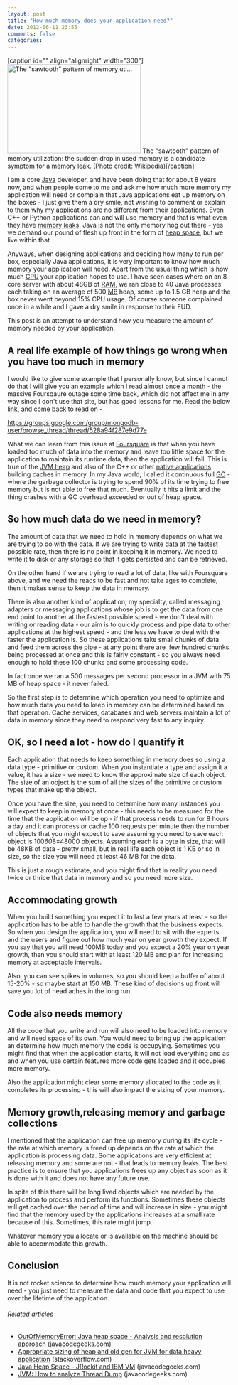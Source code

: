 ```yaml
---
layout: post
title: "How much memory does your application need?"
date: 2012-06-11 23:55
comments: false
categories:
---
```


[caption id="" align="alignright" width="300"]<a href="http://en.wikipedia.org/wiki/File:Sample_sawtooth.jpg" target="_blank"><img  title="The &quot;sawtooth&quot; pattern of memory uti..." src="http://upload.wikimedia.org/wikipedia/en/thumb/4/4d/Sample_sawtooth.jpg/300px-Sample_sawtooth.jpg" alt="The &quot;sawtooth&quot; pattern of memory uti..." width="300" height="200" /></a> The "sawtooth" pattern of memory utilization: the sudden drop in used memory is a candidate symptom for a memory leak. (Photo credit: Wikipedia)[/caption]

I am a core <a  title="java development tools" href="http://download.cnet.com/windows/java-software/" rel="downloadcom" target="_blank">Java</a> developer, and have been doing that for about 8 years now, and when people come to me and ask me how much more memory my application will need or complain that Java applications eat up memory on the boxes - I just give them a dry smile, not wishing to comment or explain to them why my applications are no different from their applications. Even C++ or Python applications can and will use memory and that is what even they have <a  title="Memory leak" href="http://en.wikipedia.org/wiki/Memory_leak" rel="wikipedia" target="_blank">memory leaks</a>. Java is not the only memory hog out there - yes we demand our pound of flesh up front in the form of <a  title="Dynamic memory allocation" href="http://en.wikipedia.org/wiki/Dynamic_memory_allocation" rel="wikipedia" target="_blank">heap space</a>, but we live within that.

Anyways, when designing applications and deciding how many to run per box, especially Java applications, it is very important to know how much memory your application will need. Apart from the usual thing which is how much <a  title="Central processing unit" href="http://en.wikipedia.org/wiki/Central_processing_unit" rel="wikipedia" target="_blank">CPU</a> your application hopes to use. I have seen cases where on an 8 core server with about 48GB of <a  title="Random-access memory" href="http://en.wikipedia.org/wiki/Random-access_memory" rel="wikipedia" target="_blank">RAM</a>, we ran close to 40 Java processes each taking on an average of 500 <a  title="Megabyte" href="http://en.wikipedia.org/wiki/Megabyte" rel="wikipedia" target="_blank">MB</a> heap, some up to 1.5 GB heap and the box never went beyond 15% CPU usage. Of course someone complained once in a while and I gave a dry smile in response to their FUD.

This post is an attempt to understand how you measure the amount of memory needed by your application.

<!--more-->
<h2>A real life example of how things go wrong when you have too much in memory</h2>
I would like to give some example that I personally know, but since I cannot do that I will give you an example which I read almost once a month - the massive Foursqaure outage some time back, which did not affect me in any way since I don't use that site, but has good lessons for me. Read the below link, and come back to read on -

<a href="https://groups.google.com/group/mongodb-user/browse_thread/thread/528a94f287e9d77e">https://groups.google.com/group/mongodb-user/browse_thread/thread/528a94f287e9d77e</a>

What we can learn from this issue at <a  title="Foursquare" href="http://www.foursquare.com/" rel="homepage" target="_blank">Foursquare</a> is that when you have loaded too much of data into the memory and leave too little space for the application to maintain its runtime data, then the application will fail. This is true of the <a  title="Java Virtual Machine" href="http://en.wikipedia.org/wiki/Java_Virtual_Machine" rel="wikipedia" target="_blank">JVM heap</a> and also of the C++ or other <a  title="Machine code" href="http://en.wikipedia.org/wiki/Machine_code" rel="wikipedia" target="_blank">native applications</a> building caches in memory. In my Java world, I called it continuous full <a  title="Garbage collection (computer science)" href="http://en.wikipedia.org/wiki/Garbage_collection_%28computer_science%29" rel="wikipedia" target="_blank">GC</a> - where the garbage collector is trying to spend 90% of its time trying to free memory but is not able to free that much. Eventually it hits a limit and the thing crashes with a GC overhead exceeded or out of heap space.
<h2>So how much data do we need in memory?</h2>
The amount of data that we need to hold in memory depends on what we are trying to do with the data. If we are trying to write data at the fastest possible rate, then there is no point in keeping it in memory. We need to write it to disk or any storage so that it gets persisted and can be retrieved.

On the other hand if we are trying to read a lot of data, like with Foursquare above, and we need the reads to be fast and not take ages to complete, then it makes sense to keep the data in memory.

There is also another kind of application, my specialty, called messaging adapters or messaging applications whose job is to get the data from one end point to another at the fastest possible speed - we don't deal with writing or reading data - our aim is to quickly process and pipe data to other applications at the highest speed - and the less we have to deal with the faster the application is. So these applications take small chunks of data and feed them across the pipe - at any point there are  few hundred chunks being processed at once and this is fairly constant - so you always need enough to hold these 100 chunks and some processing code.

In fact once we ran a 500 messages per second processor in a JVM with 75 MB of heap space - it never failed.

So the first step is to determine which operation you need to optimize and how much data you need to keep in memory can be determined based on that operation. Cache services, databases and web servers maintain a lot of data in memory since they need to respond very fast to any inquiry.
<h2>OK, so I need a lot - how do I quantify it</h2>
Each application that needs to keep something in memory does so using a data type - primitive or custom. When you instantiate a type and assign it a value, it has a size - we need to know the approximate size of each object. The size of an object is the sum of all the sizes of the primitive or custom types that make up the object.

Once you have the size, you need to determine how many instances you will expect to keep in memory at once - this needs to be measured for the time that the application will be up - if that process needs to run for 8 hours a day and it can process or cache 100 requests per minute then the number of objects that you might expect to save assuming you need to save each object is 100*60*8=48000 objects. Assuming each is a byte in size, that will be 48KB of data - pretty small, but in real life each object is 1 KB or so in size, so the size you will need at least 46 MB for the data.

This is just a rough estimate, and you might find that in reality you need twice or thrice that data in memory and so you need more size.
<h2>Accommodating growth</h2>
When you build something you expect it to last a few years at least - so the application has to be able to handle the growth that the business expects. So when you design the application, you will need to sit with the experts and the users and figure out how much year on year growth they expect. If you say that you will need 100MB today and you expect a 20% year on year growth, then you should start with at least 120 MB and plan for increasing memory at acceptable intervals.

Also, you can see spikes in volumes, so you should keep a buffer of about 15-20% - so maybe start at 150 MB. These kind of decisions up front will save you lot of head aches in the long run.
<h2>Code also needs memory</h2>
All the code that you write and run will also need to be loaded into memory and will need space of its own. You would need to bring up the application an determine how much memory the code is occupying. Sometimes you might find that when the application starts, it will not load everything and as and when you use certain features more code gets loaded and it occupies more memory.

Also the application might clear some memory allocated to the code as it completes its processing - this will also impact the sizing of your memory.
<h2>Memory growth,releasing memory and garbage collections</h2>
I mentioned that the application can free up memory during its life cycle - the rate at which memory is freed up depends on the rate at which the application is processing data. Some applications are very efficient at releasing memory and some are not - that leads to memory leaks. The best practice is to ensure that you applications frees up any object as soon as it is done with it and does not have any future use.

In spite of this there will be long lived objects which are needed by the application to process and perform its functions. Sometimes these objects will get cached over the period of time and will increase in size - you might find that the memory used by the applications increases at a small rate because of this. Sometimes, this rate might jump.

Whatever memory you allocate or is available on the machine should be able to accommodate this growth.
<h2>Conclusion</h2>
It is not rocket science to determine how much memory your application will need - you just need to measure the data and code that you expect to use over the lifetime of the application.
<h6 class="zemanta-related-title" style="font-size:1em;">Related articles</h6>
<ul class="zemanta-article-ul">
	<li class="zemanta-article-ul-li"><a href="http://www.javacodegeeks.com/2012/05/outofmemoryerror-java-heap-space.html" target="_blank">OutOfMemoryError: Java heap space - Analysis and resolution approach</a> (javacodegeeks.com)</li>
	<li class="zemanta-article-ul-li"><a href="http://stackoverflow.com/questions/10925169/appropriate-sizing-of-heap-and-old-gen-for-jvm-for-data-heavy-application" target="_blank">Appropriate sizing of heap and old gen for JVM for data heavy application</a> (stackoverflow.com)</li>
	<li class="zemanta-article-ul-li"><a href="http://www.javacodegeeks.com/2012/04/java-heap-space-jrockit-and-ibm-vm.html" target="_blank">Java Heap Space - JRockit and IBM VM</a> (javacodegeeks.com)</li>
	<li class="zemanta-article-ul-li"><a href="http://www.javacodegeeks.com/2012/03/jvm-how-to-analyze-thread-dump.html" target="_blank">JVM: How to analyze Thread Dump</a> (javacodegeeks.com)</li>
</ul>